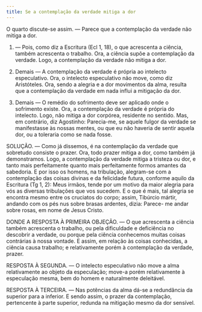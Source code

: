 ```yaml
---
title: Se a contemplação da verdade mitiga a dor
---
```


O quarto discute-se assim. — Parece que a contemplação da verdade não mitiga a dor.  

1. — Pois, como diz a Escritura (Ecl 1, 18), o que acrescenta a ciência, também acrescenta o trabalho. Ora, a ciência supõe a contemplação da verdade. Logo, a contemplação da verdade não mitiga a dor.  

2. Demais — A contemplação da verdade é própria ao intelecto especulativo. Ora, o intelecto especulativo não move, como diz Aristóteles. Ora, sendo a alegria e a dor movimentos da alma, resulta que a contemplação da verdade em nada influi a mitigação da dor.  

3. Demais — O remédio do sofrimento deve ser aplicado onde o sofrimento existe. Ora, a contemplação da verdade é própria do intelecto. Logo, não mitiga a dor corpórea, residente no sentido. Mas, em contrário, diz Agostinho: Parecia-me, se aquele fulgor da verdade se manifestasse às nossas mentes, ou que eu não haveria de sentir aquela dor, ou a toleraria como se nada fosse.  

SOLUÇÃO. — Como já dissemos, é na contemplação da verdade que sobretudo consiste o prazer. Ora, todo prazer mitiga a dor, como também já demonstramos. Logo, a contemplação da verdade mitiga a tristeza ou dor, e tanto mais perfeitamente quanto mais perfeitamente formos amantes da sabedoria. E por isso os homens, na tribulação, alegram-se com a contemplação das coisas divinas e da felicidade futura, conforme aquilo da Escritura (Tg 1, 2): Meus irmãos, tende por um motivo da maior alegria para vós as diversas tribulações que vos sucedem. E o que é mais, tal alegria se encontra mesmo entre os cruciatos do corpo; assim, Tibúrcio mártir, andando com os pés nus sobre brasas ardentes, dizia: Parece- me andar sobre rosas, em nome de Jesus Cristo.  

DONDE A RESPOSTA À PRIMEIRA OBJEÇÃO. — O que acrescenta a ciência também acrescenta o trabalho, ou pela dificuldade e deficiência no descobrir a verdade, ou porque pela ciência conhecemos muitas coisas contrárias à nossa vontade. E assim, em relação às coisas conhecidas, a ciência causa trabalho; e relativamente porém à contemplação da verdade, prazer.  

RESPOSTA À SEGUNDA. — O intelecto especulativo não move a alma relativamente ao objeto da especulação; move-a porém relativamente à especulação mesma, bem do homem e naturalmente deleitável.  

RESPOSTA À TERCEIRA. — Nas potências da alma dá-se a redundância da superior para a inferior. E sendo assim, o prazer da contemplação, pertencente à parte superior, redunda na mitigação mesmo da dor sensível.